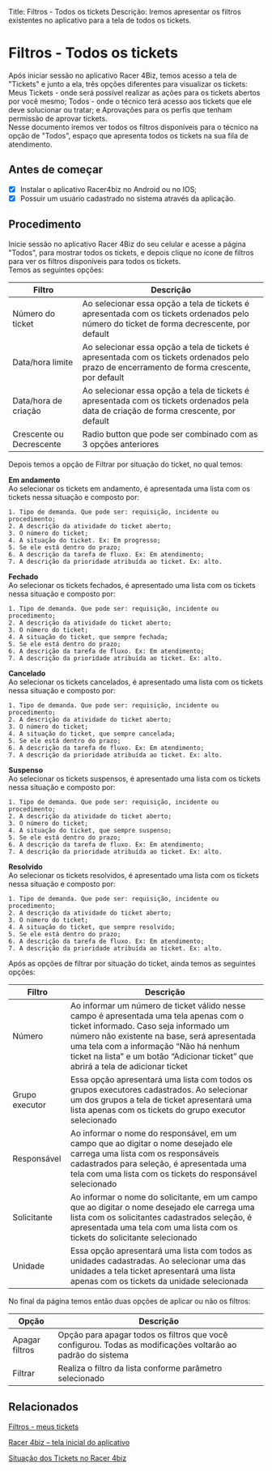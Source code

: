 Title: Filtros - Todos os tickets
Descrição: Iremos apresentar os filtros existentes no aplicativo para a tela de todos os tickets.

# Filtros - Todos os tickets

Após iniciar sessão no aplicativo Racer 4Biz, temos acesso a tela de "Tickets" e junto a ela, três opções diferentes para visualizar os tickets: Meus Tickets - onde será possível realizar as ações para os tickets abertos por você mesmo; Todos - onde o técnico terá acesso aos tickets que ele deve solucionar ou tratar; e Aprovações para os perfis que tenham permissão de aprovar tickets.  
Nesse documento iremos ver todos os filtros disponíveis para o técnico na opção de "Todos", espaço que apresenta todos os tickets na sua fila de atendimento.

## Antes de começar

- [x] Instalar o aplicativo Racer4biz no Android ou no IOS;  
- [x] Possuir um usuário cadastrado no sistema através da aplicação.

## Procedimento

Inicie sessão no aplicativo Racer 4Biz do seu celular e acesse a página "Todos", para mostrar todos os tickets, e depois clique no ícone de filtros para ver os filtros disponíveis para todos os tickets.  
Temos as seguintes opções:  

|Filtro|Descrição|
|------|---------|
|Número do ticket|Ao selecionar essa opção a tela de tickets é apresentada com os tickets ordenados pelo número do ticket de forma decrescente, por default|
|Data/hora limite|Ao selecionar essa opção a tela de tickets é apresentada com os tickets ordenados pelo prazo de encerramento de forma crescente, por default|
|Data/hora de criação|Ao selecionar essa opção a tela de tickets é apresentada com os tickets ordenados pela data de criação de forma crescente, por default|
|Crescente ou Decrescente|Radio button que pode ser combinado com as 3 opções anteriores|

Depois temos a opção de Filtrar por situação do ticket, no qual temos:

**Em andamento**  
Ao selecionar os tickets em andamento, é apresentada uma lista com os tickets nessa situação e composto por:  
  
    1. Tipo de demanda. Que pode ser: requisição, incidente ou procedimento;
    2. A descrição da atividade do ticket aberto;
    3. O número do ticket;
    4. A situação do ticket. Ex: Em progresso;
    5. Se ele está dentro do prazo;
    6. A descrição da tarefa de fluxo. Ex: Em atendimento;
    7. A descrição da prioridade atribuída ao ticket. Ex: alto.
    
**Fechado**  
Ao selecionar os tickets fechados, é apresentado uma lista com os tickets nessa situação e composto por:

    1. Tipo de demanda. Que pode ser: requisição, incidente ou procedimento;
    2. A descrição da atividade do ticket aberto;
    3. O número do ticket;
    4. A situação do ticket, que sempre fechada;
    5. Se ele está dentro do prazo;
    6. A descrição da tarefa de fluxo. Ex: Em atendimento;
    7. A descrição da prioridade atribuída ao ticket. Ex: alto.
    
**Cancelado**  
Ao selecionar os tickets cancelados, é apresentado uma lista com os tickets nessa situação e composto por:

    1. Tipo de demanda. Que pode ser: requisição, incidente ou procedimento;
    2. A descrição da atividade do ticket aberto;
    3. O número do ticket;
    4. A situação do ticket, que sempre cancelada;
    5. Se ele está dentro do prazo;
    6. A descrição da tarefa de fluxo. Ex: Em atendimento;
    7. A descrição da prioridade atribuída ao ticket. Ex: alto.
    
**Suspenso**  
Ao selecionar os tickets suspensos, é apresentado uma lista com os tickets nessa situação e composto por:  

    1. Tipo de demanda. Que pode ser: requisição, incidente ou procedimento;
    2. A descrição da atividade do ticket aberto;
    3. O número do ticket;
    4. A situação do ticket, que sempre suspenso;
    5. Se ele está dentro do prazo;
    6. A descrição da tarefa de fluxo. Ex: Em atendimento;
    7. A descrição da prioridade atribuída ao ticket. Ex: alto.
    
**Resolvido**  
Ao selecionar os tickets resolvidos, é apresentado uma lista com os tickets nessa situação e composto por:

    1. Tipo de demanda. Que pode ser: requisição, incidente ou procedimento;
    2. A descrição da atividade do ticket aberto;
    3. O número do ticket;
    4. A situação do ticket, que sempre resolvido;
    5. Se ele está dentro do prazo;
    6. A descrição da tarefa de fluxo. Ex: Em atendimento;
    7. A descrição da prioridade atribuída ao ticket. Ex: alto.
    
Após as opções de filtrar por situação do ticket, ainda temos as seguintes opções:

|Filtro|Descrição|
|------|---------|
|Número|Ao informar um número de ticket válido nesse campo é apresentada uma tela apenas com o ticket informado. Caso seja informado um número não existente na base, será apresentada uma tela com a informação “Não há nenhum ticket na lista” e um botão “Adicionar ticket” que abrirá a tela de adicionar ticket|
|Grupo executor|Essa opção apresentará uma lista com todos os grupos executores cadastrados. Ao selecionar um dos grupos a tela de ticket apresentará uma lista apenas com os tickets do grupo executor selecionado|
|Responsável|Ao informar o nome do responsável, em um campo que ao digitar o nome desejado ele carrega uma lista com os responsáveis cadastrados para seleção, é apresentada uma tela com uma lista com os tickets do responsável selecionado|
|Solicitante|Ao informar o nome do solicitante, em um campo que ao digitar o nome desejado ele carrega uma lista com os solicitantes cadastrados seleção, é apresentada uma tela com uma lista com os tickets do solicitante selecionado|
|Unidade|Essa opção apresentará uma lista com todos as unidades cadastradas. Ao selecionar uma das unidades a tela ticket apresentará uma lista apenas com os tickets da unidade selecionada|

No final da página temos então duas opções de aplicar ou não os filtros:

|Opção|Descrição|
|-----|---------|
|Apagar filtros| Opção para apagar todos os filtros que você configurou. Todas as modificações voltarão ao padrão do sistema|
|Filtrar|Realiza o filtro da lista conforme parâmetro selecionado|

## Relacionados

[Filtros - meus tickets](/pt-br/4biz-helium/additional-features/racer-4biz-app/my-tickets-filters.html)

[Racer 4biz – tela inicial do aplicativo](/pt-br/4biz-helium/additional-features/racer-4biz-app/racer-homescreen.html)

[Situação dos Tickets no Racer 4biz](/pt-br/4biz-helium/additional-features/racer-4biz-app/ticket-status-racer.html)


